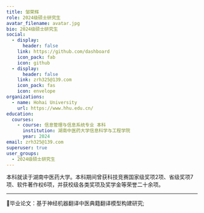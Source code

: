 ```yaml
---
title: 邹荣辉
role: 2024级硕士研究生
avatar_filename: avatar.jpg
bio: 2024级硕士研究生
social:
  - display:
      header: false
    link: https://github.com/dashboard
    icon_pack: fab
    icon: github
  - display:
      header: false
    link: zrh325@139.com
    icon_pack: fas
    icon: envelope
organizations:
  - name: Hohai University
    url: https://www.hhu.edu.cn/
education:
  courses:
    - course: 信息管理与信息系统专业 本科
      institution: 湖南中医药大学信息科学与工程学院
      year: 2024
email: zrh325@139.com
superuser: true
user_groups:
  - 2024级硕士研究生
---
```

本科就读于湖南中医药大学。本科期间曾获科技竞赛国家级奖项2项、省级奖项7项、软件著作权6项，并获校级各类奖项及奖学金等荣誉二十余项。
- - -

💨毕业论文：基于神经机器翻译中医典籍翻译模型构建研究;

